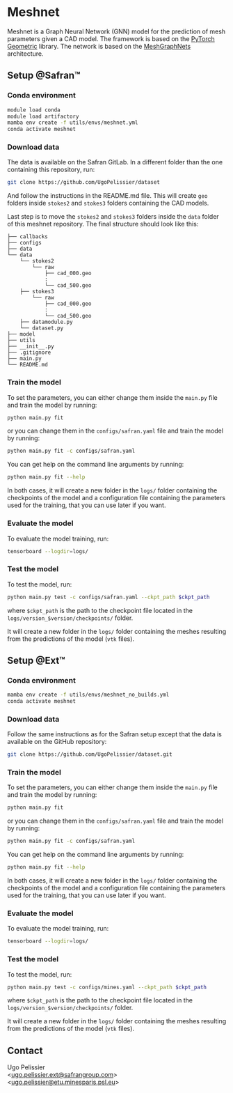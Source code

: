 # Meshnet

Meshnet is a Graph Neural Network (GNN) model for the prediction of mesh parameters given a CAD model. The framework is based on the [PyTorch Geometric](https://pytorch-geometric.readthedocs.io/en/latest/) library. The network is based on the [MeshGraphNets](https://arxiv.org/abs/2010.03409) architecture.

## Setup @Safran™

### Conda environment
```bash
module load conda
module load artifactory
mamba env create -f utils/envs/meshnet.yml
conda activate meshnet
```

### Download data
The data is available on the Safran GitLab. In a different folder than the one containing this repository, run:
```bash
git clone https://github.com/UgoPelissier/dataset
```
And follow the instructions in the README.md file. This will create `geo` folders inside `stokes2` and `stokes3` folders containing the CAD models.

Last step is to move the `stokes2` and `stokes3` folders inside the `data` folder of this meshnet repository. The final structure should look like this:

```
├── callbacks
├── configs
├── data
└── data
    └── stokes2
        └── raw
            ├── cad_000.geo
            :
            └── cad_500.geo
    ├── stokes3
        └── raw
            ├── cad_000.geo
            :
            └── cad_500.geo
    ├── datamodule.py
    └── dataset.py
├── model
├── utils
├── __init__.py
├── .gitignore
├── main.py
└── README.md
```

### Train the model
To set the parameters, you can either change them inside the `main.py` file and train the model by running:
```bash
python main.py fit
```
or you can change them in the `configs/safran.yaml` file and train the model by running:
```bash
python main.py fit -c configs/safran.yaml
```

You can get help on the command line arguments by running:
```bash
python main.py fit --help
```

In both cases, it will create a new folder in the `logs/` folder containing the checkpoints of the model and a configuration file containing the parameters used for the training, that you can use later if you want.

### Evaluate the model
To evaluate the model training, run:
```bash
tensorboard --logdir=logs/
```

### Test the model
To test the model, run:
```bash
python main.py test -c configs/safran.yaml --ckpt_path $ckpt_path
```
where `$ckpt_path` is the path to the checkpoint file located in the `logs/version_$version/checkpoints/` folder.

It will create a new folder in the `logs/` folder containing the meshes resulting from the predictions of the model (`vtk` files).

## Setup @Ext™

### Conda environment
```bash
mamba env create -f utils/envs/meshnet_no_builds.yml
conda activate meshnet
```

### Download data
Follow the same instructions as for the Safran setup except that the data is available on the GitHub repository:
```bash
git clone https://github.com/UgoPelissier/dataset.git
```

### Train the model
To set the parameters, you can either change them inside the `main.py` file and train the model by running:
```bash
python main.py fit
```
or you can change them in the `configs/safran.yaml` file and train the model by running:
```bash
python main.py fit -c configs/safran.yaml
```

You can get help on the command line arguments by running:
```bash
python main.py fit --help
```

In both cases, it will create a new folder in the `logs/` folder containing the checkpoints of the model and a configuration file containing the parameters used for the training, that you can use later if you want.

### Evaluate the model
To evaluate the model training, run:
```bash
tensorboard --logdir=logs/
```

### Test the model
To test the model, run:
```bash
python main.py test -c configs/mines.yaml --ckpt_path $ckpt_path
```
where `$ckpt_path` is the path to the checkpoint file located in the `logs/version_$version/checkpoints/` folder.

It will create a new folder in the `logs/` folder containing the meshes resulting from the predictions of the model (`vtk` files).

## Contact

Ugo Pelissier \
\<[ugo.pelissier.ext@safrangroup.com](mailto:ugo.pelissier.ext@safrangroup.com)\> \
\<[ugo.pelissier@etu.minesparis.psl.eu](mailto:ugo.pelissier@etu.minesparis.psl.eu)\>
